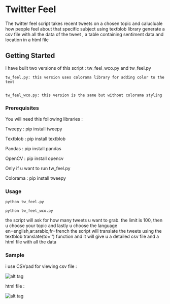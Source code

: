 # Twitter Feel

The twitter feel script takes recent tweets on a chosen topic and calucluale how people feel about that specific subject using textblob library generate a csv file with all the data of the tweet , a table containing sentiment data and location in a html file 

## Getting Started

I have built two versions of this script : tw_feel_wco.py and tw_feel.py

    tw_feel.py: this version uses colorama library for adding color to the text


    tw_feel_wco.py: this version is the same but without colorama styling

    
### Prerequisites

You will need this following libraries :

Tweepy :    pip install tweepy

Textblob :  pip install textblob

Pandas :    pip install pandas

OpenCV :    pip install opencv

Only if u want to run tw_feel.py 

Colorama :  pip install tweepy


### Usage

    python tw_feel.py

    python tw_feel_wco.py
    
 the script will ask for how many tweets u want to grab. the limit is 100, then u choose your topic and lastly u choose the language   en=english,ar:arabic,fr=french the script will translate the tweets using the textblob translate(to='') function and it will give u a detailed csv file and a html file with all the data 
 

### Sample
i use CSVpad for viewing csv file :

![alt tag](https://github.com/alchemist107/twitter_feel/blob/master/csv.jpg)

html file :

![alt tag](https://github.com/alchemist107/twitter_feel/blob/master/html.jpg)



